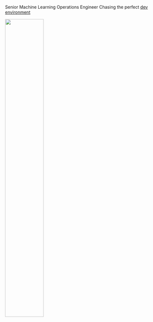 Senior Machine Learning Operations Engineer 
Chasing the perfect [dev environment](https://github.com/msetsma/.dotfiles)

<a href="https://github.com/msetsma"><img width="50%" src="https://github-readme-stats.vercel.app/api/top-langs/?username=msetsma&theme=dark&hide=html,jupyter%20notebook,css,cmake,&layout=compact&langs_count=8&bg_color=101010"></a>
